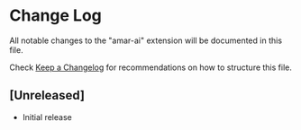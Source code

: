 # Change Log

All notable changes to the "amar-ai" extension will be documented in this file.

Check [Keep a Changelog](http://keepachangelog.com/) for recommendations on how to structure this file.

## [Unreleased]

- Initial release